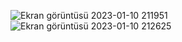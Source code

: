 ![Ekran görüntüsü 2023-01-10 211951](https://user-images.githubusercontent.com/112394032/211662254-90b5acf4-20d2-4de7-8032-c3bc1896e8a7.png)
![Ekran görüntüsü 2023-01-10 212625](https://user-images.githubusercontent.com/112394032/211662258-975e9354-43dc-412c-a7a8-5418424d9674.png)

